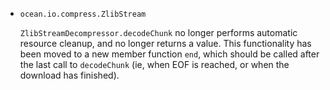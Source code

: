 * `ocean.io.compress.ZlibStream`

   `ZlibStreamDecompressor.decodeChunk` no longer performs automatic resource
   cleanup, and no longer returns a value. This functionality has been moved to
   a new member function `end`, which should be called after the last call to
   `decodeChunk` (ie, when EOF is reached, or when the download has finished).

